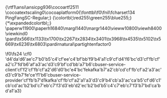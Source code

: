 {\rtf1\ansi\ansicpg936\cocoartf2511
\cocoatextscaling0\cocoaplatform0{\fonttbl\f0\fnil\fcharset134 PingFangSC-Regular;}
{\colortbl;\red255\green255\blue255;}
{\*\expandedcolortbl;;}
\paperw11900\paperh16840\margl1440\margr1440\vieww10800\viewh8400\viewkind0
\pard\tx566\tx1133\tx1700\tx2267\tx2834\tx3401\tx3968\tx4535\tx5102\tx5669\tx6236\tx6803\pardirnatural\partightenfactor0

\f0\fs24 \cf0 \'d4\'da\'d6\'ae\'c7\'b0\'b5\'c4\'cf\'ee\'c4\'bf\'bb\'f9\'b4\'a1\'c9\'cf\'d4\'f6\'bc\'d3\'cf\'fb\'cf\'a2\'c7\'fd\'b6\'af\'a3\'ac\'d3\'c9\'bf\'cd\'bb\'a7\'b6\'cbuser-service-client\'cf\'f2\'cf\'fb\'cf\'a2\'d6\'d0\'bc\'e4\'bc\'fekafka\'b7\'a2\'cb\'cd\'cf\'fb\'cf\'a2\'a3\'ac\'d3\'c9\'b7\'fe\'ce\'f1\'b6\'cbuser-service-provider\'cf\'fb\'b7\'d1kafka\'cf\'fb\'cf\'a2\'a1\'a3\'d3\'c9\'b4\'cb\'a3\'ac\'ca\'b5\'cf\'d6\'c1\'cb\'cd\'ac\'b2\'bd\'c7\'eb\'c7\'f3\'d3\'eb\'d2\'ec\'b2\'bd\'b5\'c4\'c7\'eb\'c7\'f3\'b7\'bd\'ca\'bd\'a1\'a3}